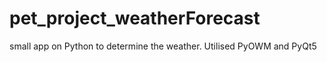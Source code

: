# pet_project_weatherForecast
small app on Python to determine the weather. Utilised PyOWM and PyQt5
